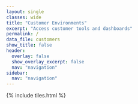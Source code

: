 ```yaml
---
layout: single
classes: wide
title: "Customer Environments"
excerpt: "Access customer tools and dashboards"
permalink: /
data_file: customers
show_title: false
header:
  overlay: false
  show_overlay_excerpt: false
  nav: "navigation"
sidebar:
  nav: "navigation"
---
```


{% include tiles.html %}
